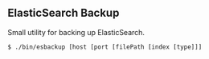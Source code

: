 ElasticSearch Backup
-------------------------------------

Small utility for backing up ElasticSearch.

```
$ ./bin/esbackup [host [port [filePath [index [type]]]
```
